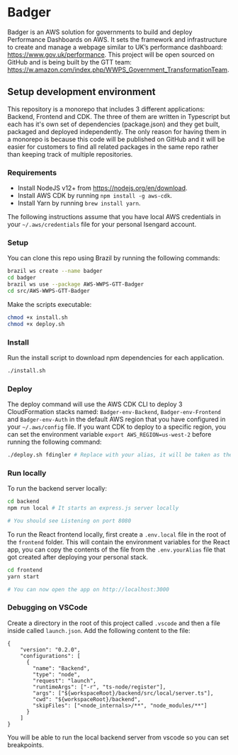 # Badger

Badger is an AWS solution for governments to build and deploy Performance Dashboards on AWS. It sets the framework and infrastructure to create and manage a webpage similar to UK’s performance dashboard: https://www.gov.uk/performance. This project will be open sourced on GitHub and is being built by the GTT team: https://w.amazon.com/index.php/WWPS_Government_TransformationTeam.

## Setup development environment

This repository is a monorepo that includes 3 different applications: Backend, Frontend and CDK. The three of them are written in Typescript but each has it's own set of dependencies (package.json) and they get built, packaged and deployed independently. The only reason for having them in a monorepo is because this code will be published on GitHub and it will be easier for customers to find all related packages in the same repo rather than keeping track of multiple repositories. 

### Requirements

- Install NodeJS v12+ from https://nodejs.org/en/download.  
- Install AWS CDK by running `npm install -g aws-cdk`.  
- Install Yarn by running `brew install yarn`.  

The following instructions assume that you have local AWS credentials in your `~/.aws/credentials` file for your personal Isengard account.

### Setup

You can clone this repo using Brazil by running the following commands: 

```bash
brazil ws create --name badger
cd badger
brazil ws use --package AWS-WWPS-GTT-Badger
cd src/AWS-WWPS-GTT-Badger
```

Make the scripts executable: 

```bash
chmod +x install.sh
chmod +x deploy.sh
```

### Install

Run the install script to download npm dependencies for each application.

```bash
./install.sh
```

### Deploy

The deploy command will use the AWS CDK CLI to deploy 3 CloudFormation stacks named: `Badger-env-Backend`, `Badger-env-Frontend` and `Badger-env-Auth` in the default AWS region that you have configured in your `~/.aws/config` file. If you want CDK to deploy to a specific region, you can set the environment variable `export AWS_REGION=us-west-2` before running the following command:

```bash
./deploy.sh fdingler # Replace with your alias, it will be taken as the environment name
```

### Run locally

To run the backend server locally: 

```bash
cd backend
npm run local # It starts an express.js server locally

# You should see Listening on port 8080
```

To run the React frontend locally, first create a `.env.local` file in the root of the `frontend` folder. This will contain the environment variables for the React app, you can copy the contents of the file from the `.env.yourAlias` file that got created after deploying your personal stack.

```bash
cd frontend
yarn start

# You can now open the app on http://localhost:3000
```

### Debugging on VSCode

Create a directory in the root of this project called `.vscode` and then a file inside called `launch.json`. Add the following content to the file: 

```
{
    "version": "0.2.0",
    "configurations": [
      {
        "name": "Backend",
        "type": "node",
        "request": "launch",
        "runtimeArgs": ["-r", "ts-node/register"],
        "args": ["${workspaceRoot}/backend/src/local/server.ts"],
        "cwd": "${workspaceRoot}/backend",
        "skipFiles": ["<node_internals>/**", "node_modules/**"]
      }
    ]
}
```

You will be able to run the local backend server from vscode so you can set breakpoints.